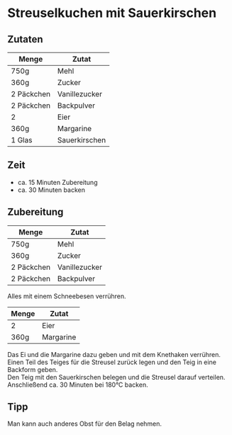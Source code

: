 # Streuselkuchen mit Sauerkirschen

## Zutaten

|Menge     |Zutat        |
|----------|-------------|
|750g      |Mehl         |
|360g      |Zucker       |
|2 Päckchen|Vanillezucker|
|2 Päckchen|Backpulver   |
|2         |Eier         |
|360g      |Margarine    |
|1 Glas    |Sauerkirschen|

## Zeit

* ca. 15 Minuten Zubereitung
* ca. 30 Minuten backen

## Zubereitung

|Menge     |Zutat        |
|----------|-------------|
|750g      |Mehl         |
|360g      |Zucker       |
|2 Päckchen|Vanillezucker|
|2 Päckchen|Backpulver   |

Alles mit einem Schneebesen verrühren.

|Menge|Zutat    |
|---- |---------|
|2    |Eier     |
|360g |Margarine|

Das Ei und die Margarine dazu geben und mit dem Knethaken verrühren.  
Einen Teil des Teiges für die Streusel zurück legen und den Teig in eine Backform geben.  
Den Teig mit den Sauerkirschen belegen und die Streusel darauf verteilen.  
Anschließend ca. 30 Minuten bei 180°C backen.

## Tipp

Man kann auch anderes Obst für den Belag nehmen.